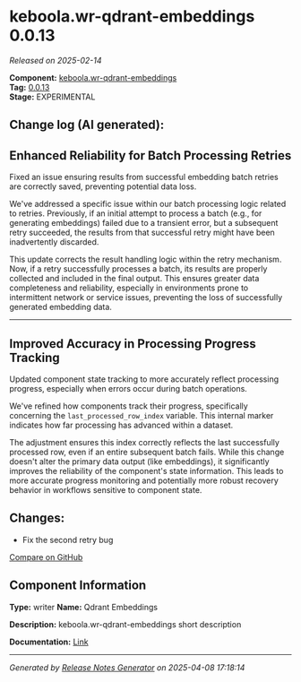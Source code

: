 #  keboola.wr-qdrant-embeddings 0.0.13

_Released on 2025-02-14_

**Component:** [keboola.wr-qdrant-embeddings](https://github.com/keboola/component-embeddings-v2)  
**Tag:** [0.0.13](https://github.com/keboola/component-embeddings-v2/releases/tag/0.0.13)  
**Stage:** EXPERIMENTAL


## Change log (AI generated):
## Enhanced Reliability for Batch Processing Retries
Fixed an issue ensuring results from successful embedding batch retries are correctly saved, preventing potential data loss.

We've addressed a specific issue within our batch processing logic related to retries. Previously, if an initial attempt to process a batch (e.g., for generating embeddings) failed due to a transient error, but a subsequent retry succeeded, the results from that successful retry might have been inadvertently discarded.

This update corrects the result handling logic within the retry mechanism. Now, if a retry successfully processes a batch, its results are properly collected and included in the final output. This ensures greater data completeness and reliability, especially in environments prone to intermittent network or service issues, preventing the loss of successfully generated embedding data.

---

## Improved Accuracy in Processing Progress Tracking
Updated component state tracking to more accurately reflect processing progress, especially when errors occur during batch operations.

We've refined how components track their progress, specifically concerning the `last_processed_row_index` variable. This internal marker indicates how far processing has advanced within a dataset.

The adjustment ensures this index correctly reflects the last successfully processed row, even if an entire subsequent batch fails. While this change doesn't alter the primary data output (like embeddings), it significantly improves the reliability of the component's state information. This leads to more accurate progress monitoring and potentially more robust recovery behavior in workflows sensitive to component state.



## Changes:



- Fix the second retry bug 



[Compare on GitHub](https://github.com/keboola/component-embeddings-v2/compare/0.0.12...0.0.13)



## Component Information
**Type:** writer
**Name:** Qdrant Embeddings

**Description:** keboola.wr-qdrant-embeddings short description


**Documentation:** [Link](https://github.com/keboola/component-embeddings-v2/blob/master/README.md)



---
_Generated by [Release Notes Generator](https://github.com/keboola/release-notes-generator)
on 2025-04-08 17:18:14_
